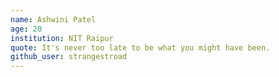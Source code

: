 ```yaml
---
name: Ashwini Patel
age: 20
institution: NIT Raipur
quote: It's never too late to be what you might have been.
github_user: strangestroad
---
```

